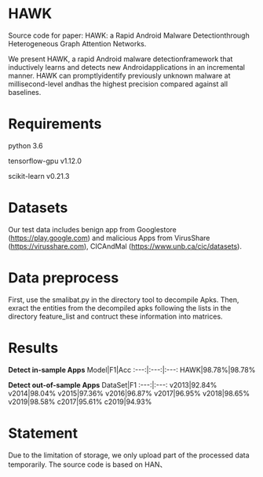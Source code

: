 # HAWK
Source code for paper: HAWK: a Rapid Android Malware Detectionthrough Heterogeneous Graph Attention Networks. 

We present HAWK, a rapid Android malware detectionframework that inductively learns and detects new Androidapplications in an incremental manner.  HAWK can promptlyidentify  previously unknown malware at millisecond-level andhas the highest precision compared against all baselines.

# Requirements
python 3.6

tensorflow-gpu v1.12.0 

scikit-learn  v0.21.3

# Datasets
Our test data includes benign app from Googlestore (https://play.google.com) and malicious Apps from VirusShare (https://virusshare.com),  CICAndMal (https://www.unb.ca/cic/datasets).


# Data preprocess
First, use the smalibat.py in the directory tool to decompile Apks.
Then, exract the entities from the decompiled apks following the lists in the directory feature_list and contruct these information into matrices.

# Results 
**Detect in-sample Apps**
Model|F1|Acc
:---:|:---:|:---:
HAWK|98.78%|98.78%

**Detect out-of-sample Apps**
DataSet|F1
:---:|:---:
v2013|92.84%
v2014|98.04%
v2015|97.36%
v2016|96.87%
v2017|96.95%
v2018|98.65%
v2019|98.58%
c2017|95.61%
c2019|94.93%

# Statement
Due to the limitation of storage, we only upload part of the processed data temporarily.
The source code is based on HAN、
